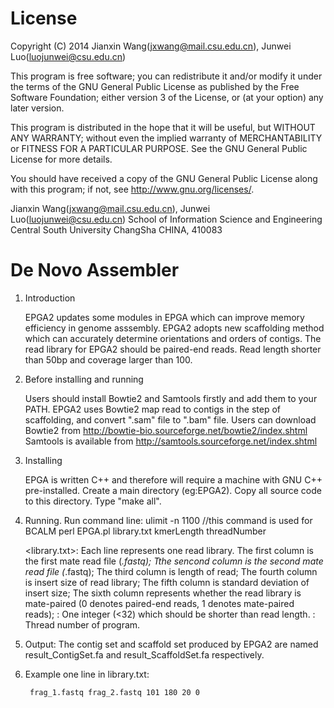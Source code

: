 License
=========

Copyright (C) 2014 Jianxin Wang(jxwang@mail.csu.edu.cn), Junwei Luo(luojunwei@csu.edu.cn)

This program is free software; you can redistribute it and/or
modify it under the terms of the GNU General Public License
as published by the Free Software Foundation; either version 3
of the License, or (at your option) any later version.

This program is distributed in the hope that it will be useful,
but WITHOUT ANY WARRANTY; without even the implied warranty of
MERCHANTABILITY or FITNESS FOR A PARTICULAR PURPOSE.  See the
GNU General Public License for more details.

You should have received a copy of the GNU General Public License
along with this program; if not, see <http://www.gnu.org/licenses/>.

Jianxin Wang(jxwang@mail.csu.edu.cn), Junwei Luo(luojunwei@csu.edu.cn)
School of Information Science and Engineering
Central South University
ChangSha
CHINA, 410083


De Novo Assembler
=================
1) Introduction

	EPGA2 updates some modules in EPGA which can improve memory efficiency in genome asssembly. 
	EPGA2 adopts new scaffolding method which can accurately determine orientations and orders of contigs. 
	The read library for EPGA2 should be paired-end reads. Read length shorter than 50bp and coverage larger than 100.

2) Before installing and running
	
	Users should install Bowtie2 and Samtools firstly and add them to your PATH. EPGA2 uses Bowtie2 map read to contigs in the step of scaffolding, and convert ".sam" file to ".bam" file. 
	Users can download Bowtie2 from http://bowtie-bio.sourceforge.net/bowtie2/index.shtml 
	Samtools is available from http://samtools.sourceforge.net/index.shtml

3) Installing

	EPGA is written C++ and therefore will require a machine with GNU C++ pre-installed.
	Create a main directory (eg:EPGA2). Copy all source code to this directory.
	Type "make all".

3) Running.
	Run command line: 
		ulimit -n 1100 //this command is used for BCALM 
		perl EPGA.pl library.txt kmerLength threadNumber

	<library.txt>:
		Each line represents one read library.
		The first column is the first mate read file (*.fastq);
		Tthe sencond column is the second mate read file (*.fastq);
		The third column is length of read;
		The fourth column is insert size of read library;
		The fifth column is standard deviation of insert size;
		The sixth column represents whether the read library is mate-paired (0 denotes paired-end reads, 1 denotes mate-paired reads);
	<kmerLength>:
		One integer (<32) which should be shorter than read length.
	<threadNumber>:
	Thread number of program.

4) Output:
	The contig set and scaffold set produced by EPGA2 are named result_ContigSet.fa and result_ScaffoldSet.fa respectively.

5) Example
	one line in library.txt:
	
		frag_1.fastq frag_2.fastq 101 180 20 0

